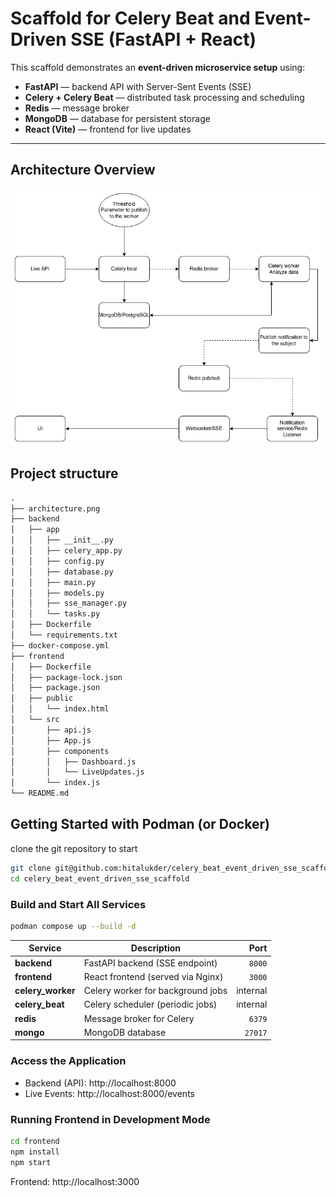 # Scaffold for Celery Beat and Event-Driven SSE (FastAPI + React)

This scaffold demonstrates an **event-driven microservice setup** using:

- **FastAPI** — backend API with Server-Sent Events (SSE)
- **Celery + Celery Beat** — distributed task processing and scheduling
- **Redis** — message broker
- **MongoDB** — database for persistent storage
- **React (Vite)** — frontend for live updates

---

## Architecture Overview

![alt text](architecture.png)

## Project structure

```txt
.
├── architecture.png
├── backend
│   ├── app
│   │   ├── __init__.py
│   │   ├── celery_app.py
│   │   ├── config.py
│   │   ├── database.py
│   │   ├── main.py
│   │   ├── models.py
│   │   ├── sse_manager.py
│   │   └── tasks.py
│   ├── Dockerfile
│   └── requirements.txt
├── docker-compose.yml
├── frontend
│   ├── Dockerfile
│   ├── package-lock.json
│   ├── package.json
│   ├── public
│   │   └── index.html
│   └── src
│       ├── api.js
│       ├── App.js
│       ├── components
│       │   ├── Dashboard.js
│       │   └── LiveUpdates.js
│       └── index.js
└── README.md

```

## Getting Started with Podman (or Docker)

clone the git repository to start

```sh
git clone git@github.com:hitalukder/celery_beat_event_driven_sse_scaffold.git
cd celery_beat_event_driven_sse_scaffold
```

### Build and Start All Services

```bash
podman compose up --build -d
```

| Service           | Description                       |     Port |
| ----------------- | --------------------------------- | -------: |
| **backend**       | FastAPI backend (SSE endpoint)    |   `8000` |
| **frontend**      | React frontend (served via Nginx) |   `3000` |
| **celery_worker** | Celery worker for background jobs | internal |
| **celery_beat**   | Celery scheduler (periodic jobs)  | internal |
| **redis**         | Message broker for Celery         |   `6379` |
| **mongo**         | MongoDB database                  |  `27017` |

### Access the Application

- Backend (API): http://localhost:8000
- Live Events: http://localhost:8000/events

### Running Frontend in Development Mode

```bash
cd frontend
npm install
npm start
```

Frontend: http://localhost:3000

